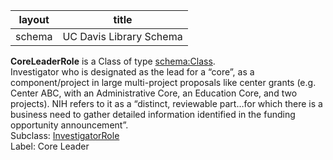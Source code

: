 | layout| title |
| ------------- |:-------------:|
| schema     | UC Davis Library Schema    |

**CoreLeaderRole** is a Class of type [schema:Class](http://schema.org/Class). <br /> 
Investigator who is designated as the lead for a “core”, as a component/project in large multi-project proposals like center grants (e.g. Center ABC, with an Administrative Core, an Education Core, and two projects). NIH refers to it as a “distinct, reviewable part…for which there is a business need to gather detailed information identified in the funding opportunity announcement”.<br />
Subclass: [InvestigatorRole](http://vivoweb.org/ontology/core#InvestigatorRole)<br /> Label: Core Leader<br /> 
